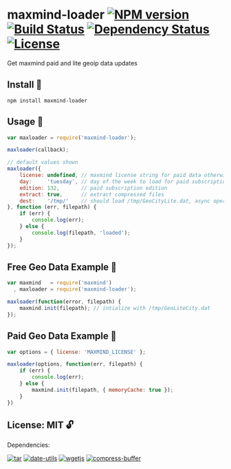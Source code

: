 # maxmind-loader [![NPM version](https://badge.fury.io/js/maxmind-loader.png?branch=master)](http://badge.fury.io/js/maxmind-loader) [![Build Status](https://travis-ci.org/angleman/maxmind-loader.png?branch=master)](https://travis-ci.org/angleman/maxmind-loader) [![Dependency Status](https://gemnasium.com/angleman/maxmind-loader.png?branch=master)](https://gemnasium.com/angleman/maxmind-loader) [![License](http://badgr.co/use/MIT.png?bg=%234ed50e)](#licensemit)

Get maxmind paid and lite geoip data updates

## Install :hammer:

```
npm install maxmind-loader
```

## Usage :wrench:

```javascript
var maxloader = require('maxmind-loader');

maxloader(callback);

// default values shown
maxloader({
	license: undefined, // maxmind license string for paid data otherwise free version loaded
	day:     'tuesday', // day of the week to load for paid subscription
	edition: 132,       // paid subscription edition
	extract: true,      // extract compressed files
	dest:    '/tmp/'    // should load /tmp/GeoCityLite.dat, async operation
}, function (err, filepath) {
	if (err) {
		console.log(err);
	} else {
		console.log(filepath, 'loaded');
	}
});
```

## Free Geo Data Example :wrench:

```javascript
var maxmind   = require('maxmind')
  , maxloader = require('maxmind-loader');

maxloader(function(error, filepath) {
	maxmind.init(filepath); // intialize with /tmp/GeoLiteCity.dat
});
```

## Paid Geo Data Example :wrench:

```javascript
var options = { license: 'MAXMIND_LICENSE' };

maxloader(options, function(err, filepath) {
	if (err) {
		console.log(err);
	} else {
		maxmind.init(filepath, { memoryCache: true });
	}
})
```

## License: MIT :unlock:

Dependencies:

[![tar](http://badgr.co/tar/BSD.png?bg=%23339e00 "tar@0.1.18 Berkeley Software Distribution")](https://github.com/isaacs/node-tar)
[![date-utils](http://badgr.co/date-utils/MIT.png?bg=%23339e00 "date-utils@1.2.14 Massachusetts Institute of Technology")](http://github.com/JerrySievert/node-date-utils)
[![wgetjs](http://badgr.co/wgetjs/MIT.png?bg=%23339e00 "wgetjs@0.3.1 Massachusetts Institute of Technology")](https://github.com/angleman/wgetjs)
[![compress-buffer](http://badgr.co/compress-buffer/MIT*.png?bg=%23339e00 "compress-buffer@1.2.0 Massachusetts Institute of Technology (text scan guess)")](http://github.com/egorfine/node-compress-buffer)